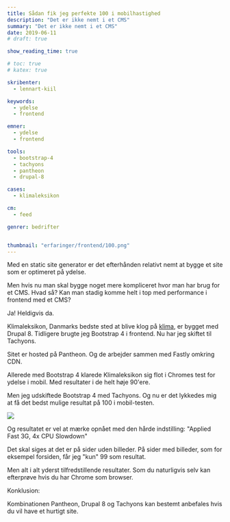 ```yaml
---
title: Sådan fik jeg perfekte 100 i mobilhastighed
description: "Det er ikke nemt i et CMS"
summary: "Det er ikke nemt i et CMS"
date: 2019-06-11
# draft: true

show_reading_time: true

# toc: true
# katex: true

skribenter:
  - lennart-kiil

keywords:
  - ydelse
  - frontend

emner:
  - ydelse
  - frontend

tools:
  - bootstrap-4
  - tachyons
  - pantheon
  - drupal-8

cases:
  - klimaleksikon

cm:
  - feed

genrer: bedrifter 


thumbnail: "erfaringer/frontend/100.png"
---
```

Med en static site generator er det efterhånden relativt nemt at bygge et site som er optimeret på ydelse.

Men hvis nu man skal bygge noget mere kompliceret hvor man har brug for et CMS. Hvad så? Kan man stadig komme helt i top med performance i frontend med et CMS?

Ja! Heldigvis da.

Klimaleksikon, Danmarks bedste sted at blive klog på [klima](https://klimaleksikon.dk/opslag/klima), er bygget med Drupal 8. Tidligere brugte jeg Bootstrap 4 i frontend. Nu har jeg skiftet til Tachyons.

Sitet er hosted på Pantheon. Og de arbejder sammen med Fastly omkring CDN.

Allerede med Bootstrap 4 klarede Klimaleksikon sig flot i Chromes test for ydelse i mobil. Med resultater i de helt høje 90'ere.

Men jeg udskiftede Bootstrap 4 med Tachyons. Og nu er det lykkedes mig at få det bedst mulige resultat på 100 i mobil-testen.

![](/erfaringer/frontend/100.png)

Og resultatet er vel at mærke opnået med den hårde indstilling: "Applied Fast 3G, 4x CPU Slowdown"

Det skal siges at det er på sider uden billeder. På sider med billeder, som for eksempel forsiden, får jeg "kun" 99 som resultat.

Men alt i alt yderst tilfredstillende resultater. Som du naturligvis selv kan efterprøve hvis du har Chrome som browser.

Konklusion:

Kombinationen Pantheon, Drupal 8 og Tachyons kan bestemt anbefales hvis du vil have et hurtigt site.
